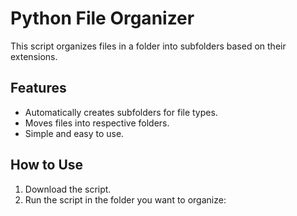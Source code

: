 # Python File Organizer

This script organizes files in a folder into subfolders based on their extensions.

## Features
- Automatically creates subfolders for file types.
- Moves files into respective folders.
- Simple and easy to use.

## How to Use
1. Download the script.
2. Run the script in the folder you want to organize:
